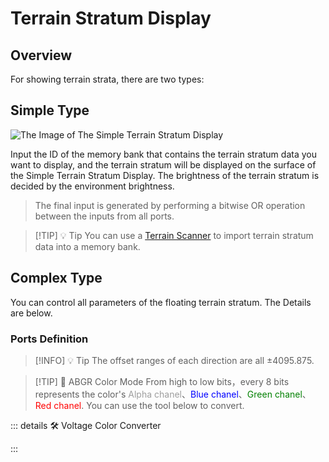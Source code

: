 <script setup lang="ts">
import ElectricConnection from "../../../components/ElectricElement/ElectricConnection";
import ElectricConnectorType from "../../../components/ElectricElement/ElectricConnectorType";
import ElectricConnectorDirection from "../../../components/ElectricElement/ElectricConnectorDirection";
import ElectricConnectionDisplayMode from "../../../components/ElectricElement/ElectricConnectionDisplayMode";
import IOPort from "../../../components/ElectricElement/IOPort";
import ElectricElement from "../../../components/ElectricElement/ElectricElement.vue";
import UintColorConverter from "/components/UintColorConverter.vue";

let connections = [
    new ElectricConnection(ElectricConnectorDirection.Top, ElectricConnectorType.Input, ElectricConnectionDisplayMode.StartAndEnd, [
        new IOPort(1, 16, "Scale Size", "For each 1 increase of this, the scale size of the floating terrain stratum increases by 1/8 times, with a maximum of 8191.875 times."),
        new IOPort(17, 32, "Y Offset", "For each 1 increase of this, the position of the floating terrain stratum moves up by 1/8 block. If the highest bit of this is 1, moving down instead.")
    ]),
    new ElectricConnection(ElectricConnectorDirection.Right, ElectricConnectorType.Input, ElectricConnectionDisplayMode.StartAndEnd, [
        new IOPort(1, 16, "X Offset", "For each 1 increase of this, the position of the floating terrain stratum moves north by 1/8 block. If the highest bit of this is 1, moving south instead."),
        new IOPort(17, 32, "Z Offset", "For each 1 increase of this, the position of the floating terrain stratum moves east by 1/8 block. If the highest bit of this is 1, moving west instead.")
    ]),
        new ElectricConnection(ElectricConnectorDirection.Bottom, ElectricConnectorType.Input, ElectricConnectionDisplayMode.StartAndEnd, [
        new IOPort(1, 8, "Yaw", "Set the yaw angle of the floating terrain stratum, in degree."),
        new IOPort(9, 16, "Pitch", "Set the pitch angle of the floating terrain stratum, in degree."),
        new IOPort(17, 24, "Roll", "Set the roll angle of the floating terrain stratum, in degree."),
        new IOPort(25, 25, "Yaw Sign", "If this is 1, the yaw angle will be negative."),
        new IOPort(26, 26, "Pitch Sign", "If this is 1, the pitch angle will be negative."),
        new IOPort(27, 27, "Roll Sign", "If this is 1, the roll angle will be negative."),
        new IOPort(28, 28, "Scaling Algorithm", "If this is 0, the block texture will be scaled by anisotropic filter, otherwise by keeping hard edges."),
        new IOPort(29, 29, "Whether Retaining", "When this is 0, if other parameters change, the floating terrain stratum will be changed immediately.  \n When this is 1, if other parameters change, a new floating terrain stratum will be displayed with the new parameters, and the old ones will be retained until this changes to 0, or exit the world."),
        new IOPort(30, 32, "Empty", "No effect.")
        
    ]),
    new ElectricConnection(ElectricConnectorDirection.Left, ElectricConnectorType.Input, ElectricConnectionDisplayMode.BitWidth, [
        new IOPort(1, 32, "Color", "Paint color on the floating terrain stratum, in ABGR color mode.")
    ]),
        new ElectricConnection(ElectricConnectorDirection.In, ElectricConnectorType.Input, ElectricConnectionDisplayMode.BitWidth, [
        new IOPort(1, 32, "Memory Bank ID", "Set the ID of a memory bank that you want to read terrain stratum data from.")
    ])
];
</script>

# Terrain Stratum Display <Badge text="v1.0" type="info"/>

## Overview

For showing terrain strata, there are two types:

## Simple Type

<img alt="The Image of The Simple Terrain Stratum Display" src="/images/expand/displays/terrain_display_led_0.webp" class="center_image small">

Input the ID of the memory bank that contains the terrain stratum data you want to display, and the terrain stratum will be displayed on the surface of the Simple Terrain Stratum Display. The brightness of the terrain stratum is decided by the environment brightness.

> The final input is generated by performing a bitwise OR operation between the inputs from all ports.

> [!TIP] 💡 Tip
> You can use a [Terrain Scanner](../sensors/terrain_scanner) to import terrain stratum data into a memory bank.

## Complex Type

You can control all parameters of the floating terrain stratum. The Details are below.

### Ports Definition

<ElectricElement imgAltPrefix="The Complex Terrain Stratum Display" :connections="connections" imgSrc="/images/expand/displays/terrain_display_led_0.webp" :titleLevel="4"/>

> [!INFO] 💡 Tip
> The offset ranges of each direction are all ±4095.875.

> [!TIP] 📝 ABGR Color Mode
> From high to low bits，every 8 bits represents the color's <span style="opacity:0.6;">Alpha chanel</span>、<span style="color:blue;">Blue chanel</span>、<span style="color:green;">Green chanel</span>、<span style="color:red;">Red chanel</span>. You can use the tool below to convert.

::: details 🛠️ Voltage Color Converter

<UintColorConverter />
:::